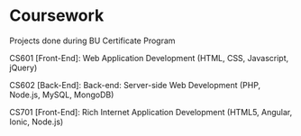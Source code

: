 # Coursework
Projects done during BU Certificate Program

CS601 [Front-End]: Web Application Development (HTML, CSS, Javascript, jQuery)

CS602 [Back-End]: Back-end: Server-side Web Development (PHP, Node.js, MySQL, MongoDB)

CS701 [Front-End]: Rich Internet Application Development (HTML5, Angular, Ionic, Node.js)
